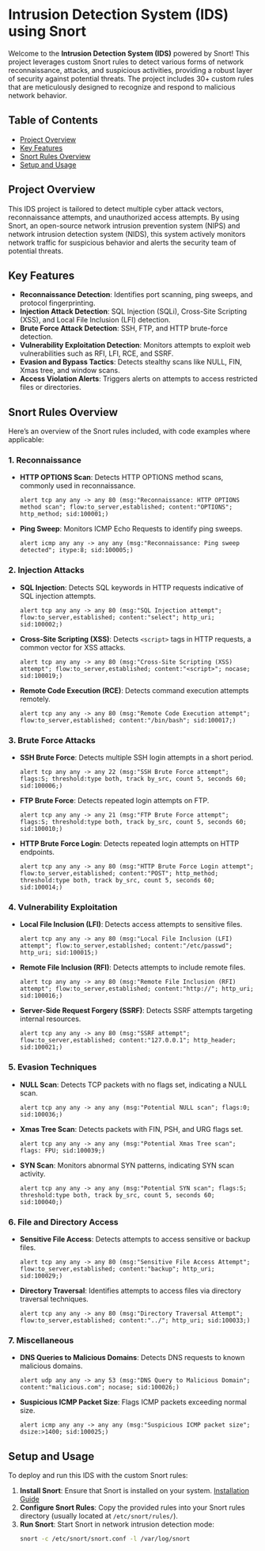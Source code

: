 # Intrusion Detection System (IDS) using Snort

Welcome to the **Intrusion Detection System (IDS)** powered by Snort! This project leverages custom Snort rules to detect various forms of network reconnaissance, attacks, and suspicious activities, providing a robust layer of security against potential threats. The project includes 30+ custom rules that are meticulously designed to recognize and respond to malicious network behavior.

## Table of Contents
- [Project Overview](#project-overview)
- [Key Features](#key-features)
- [Snort Rules Overview](#snort-rules-overview)
- [Setup and Usage](#setup-and-usage)

## Project Overview
This IDS project is tailored to detect multiple cyber attack vectors, reconnaissance attempts, and unauthorized access attempts. By using Snort, an open-source network intrusion prevention system (NIPS) and network intrusion detection system (NIDS), this system actively monitors network traffic for suspicious behavior and alerts the security team of potential threats.

## Key Features
- **Reconnaissance Detection**: Identifies port scanning, ping sweeps, and protocol fingerprinting.
- **Injection Attack Detection**: SQL Injection (SQLi), Cross-Site Scripting (XSS), and Local File Inclusion (LFI) detection.
- **Brute Force Attack Detection**: SSH, FTP, and HTTP brute-force detection.
- **Vulnerability Exploitation Detection**: Monitors attempts to exploit web vulnerabilities such as RFI, LFI, RCE, and SSRF.
- **Evasion and Bypass Tactics**: Detects stealthy scans like NULL, FIN, Xmas tree, and window scans.
- **Access Violation Alerts**: Triggers alerts on attempts to access restricted files or directories.

## Snort Rules Overview

Here’s an overview of the Snort rules included, with code examples where applicable:

### 1. **Reconnaissance**
   - **HTTP OPTIONS Scan**: Detects HTTP OPTIONS method scans, commonly used in reconnaissance.
     ```snort
     alert tcp any any -> any 80 (msg:"Reconnaissance: HTTP OPTIONS method scan"; flow:to_server,established; content:"OPTIONS"; http_method; sid:100001;)
     ```
   - **Ping Sweep**: Monitors ICMP Echo Requests to identify ping sweeps.
     ```snort
     alert icmp any any -> any any (msg:"Reconnaissance: Ping sweep detected"; itype:8; sid:100005;)
     ```

### 2. **Injection Attacks**
   - **SQL Injection**: Detects SQL keywords in HTTP requests indicative of SQL injection attempts.
     ```snort
     alert tcp any any -> any 80 (msg:"SQL Injection attempt"; flow:to_server,established; content:"select"; http_uri; sid:100002;)
     ```
   - **Cross-Site Scripting (XSS)**: Detects `<script>` tags in HTTP requests, a common vector for XSS attacks.
     ```snort
     alert tcp any any -> any 80 (msg:"Cross-Site Scripting (XSS) attempt"; flow:to_server,established; content:"<script>"; nocase; sid:100019;)
     ```
   - **Remote Code Execution (RCE)**: Detects command execution attempts remotely.
     ```snort
     alert tcp any any -> any 80 (msg:"Remote Code Execution attempt"; flow:to_server,established; content:"/bin/bash"; sid:100017;)
     ```

### 3. **Brute Force Attacks**
   - **SSH Brute Force**: Detects multiple SSH login attempts in a short period.
     ```snort
     alert tcp any any -> any 22 (msg:"SSH Brute Force attempt"; flags:S; threshold:type both, track by_src, count 5, seconds 60; sid:100006;)
     ```
   - **FTP Brute Force**: Detects repeated login attempts on FTP.
     ```snort
     alert tcp any any -> any 21 (msg:"FTP Brute Force attempt"; flags:S; threshold:type both, track by_src, count 5, seconds 60; sid:100010;)
     ```
   - **HTTP Brute Force Login**: Detects repeated login attempts on HTTP endpoints.
     ```snort
     alert tcp any any -> any 80 (msg:"HTTP Brute Force Login attempt"; flow:to_server,established; content:"POST"; http_method; threshold:type both, track by_src, count 5, seconds 60; sid:100014;)
     ```

### 4. **Vulnerability Exploitation**
   - **Local File Inclusion (LFI)**: Detects access attempts to sensitive files.
     ```snort
     alert tcp any any -> any 80 (msg:"Local File Inclusion (LFI) attempt"; flow:to_server,established; content:"/etc/passwd"; http_uri; sid:100015;)
     ```
   - **Remote File Inclusion (RFI)**: Detects attempts to include remote files.
     ```snort
     alert tcp any any -> any 80 (msg:"Remote File Inclusion (RFI) attempt"; flow:to_server,established; content:"http://"; http_uri; sid:100016;)
     ```
   - **Server-Side Request Forgery (SSRF)**: Detects SSRF attempts targeting internal resources.
     ```snort
     alert tcp any any -> any 80 (msg:"SSRF attempt"; flow:to_server,established; content:"127.0.0.1"; http_header; sid:100021;)
     ```

### 5. **Evasion Techniques**
   - **NULL Scan**: Detects TCP packets with no flags set, indicating a NULL scan.
     ```snort
     alert tcp any any -> any any (msg:"Potential NULL scan"; flags:0; sid:100036;)
     ```
   - **Xmas Tree Scan**: Detects packets with FIN, PSH, and URG flags set.
     ```snort
     alert tcp any any -> any any (msg:"Potential Xmas Tree scan"; flags: FPU; sid:100039;)
     ```
   - **SYN Scan**: Monitors abnormal SYN patterns, indicating SYN scan activity.
     ```snort
     alert tcp any any -> any any (msg:"Potential SYN scan"; flags:S; threshold:type both, track by_src, count 5, seconds 60; sid:100040;)
     ```

### 6. **File and Directory Access**
   - **Sensitive File Access**: Detects attempts to access sensitive or backup files.
     ```snort
     alert tcp any any -> any 80 (msg:"Sensitive File Access Attempt"; flow:to_server,established; content:"backup"; http_uri; sid:100029;)
     ```
   - **Directory Traversal**: Identifies attempts to access files via directory traversal techniques.
     ```snort
     alert tcp any any -> any 80 (msg:"Directory Traversal Attempt"; flow:to_server,established; content:"../"; http_uri; sid:100033;)
     ```

### 7. **Miscellaneous**
   - **DNS Queries to Malicious Domains**: Detects DNS requests to known malicious domains.
     ```snort
     alert udp any any -> any 53 (msg:"DNS Query to Malicious Domain"; content:"malicious.com"; nocase; sid:100026;)
     ```
   - **Suspicious ICMP Packet Size**: Flags ICMP packets exceeding normal size.
     ```snort
     alert icmp any any -> any any (msg:"Suspicious ICMP packet size"; dsize:>1400; sid:100025;)
     ```

## Setup and Usage

To deploy and run this IDS with the custom Snort rules:

1. **Install Snort**: Ensure that Snort is installed on your system. [Installation Guide](https://www.snort.org/downloads)
2. **Configure Snort Rules**: Copy the provided rules into your Snort rules directory (usually located at `/etc/snort/rules/`).
3. **Run Snort**: Start Snort in network intrusion detection mode:
   ```bash
   snort -c /etc/snort/snort.conf -l /var/log/snort
